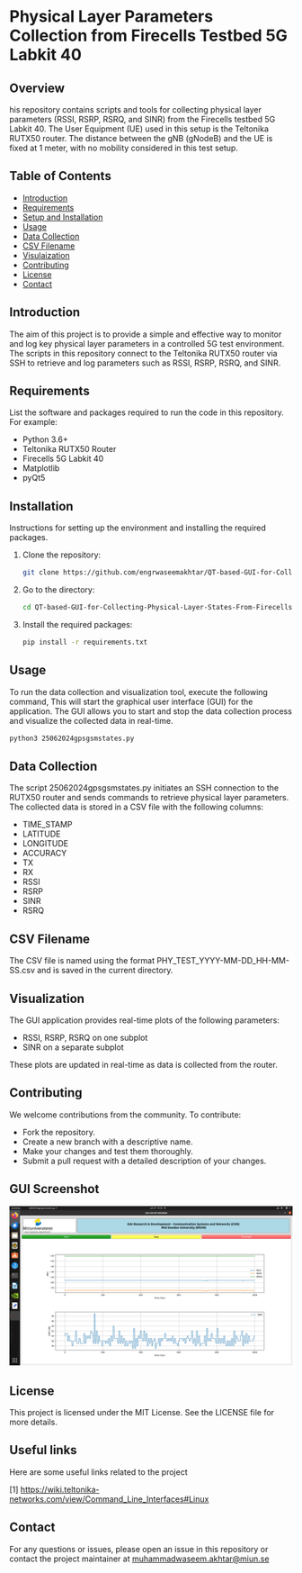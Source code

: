 # Physical Layer Parameters Collection from Firecells Testbed 5G Labkit 40

## Overview

his repository contains scripts and tools for collecting physical layer parameters (RSSI, RSRP, RSRQ, and SINR) from the Firecells testbed 5G Labkit 40. The User Equipment (UE) used in this setup is the Teltonika RUTX50 router. The distance between the gNB (gNodeB) and the UE is fixed at 1 meter, with no mobility considered in this test setup.

## Table of Contents

- [Introduction](#introduction)
- [Requirements](#requirements)
- [Setup and Installation](#installation)
- [Usage](#usage)
- [Data Collection](#datacollection)
- [CSV Filename](#csvfilename)
- [Visulaization](#visualization)
- [Contributing](#contributing)
- [License](#license)
- [Contact](#contact)

## Introduction

The aim of this project is to provide a simple and effective way to monitor and log key physical layer parameters in a controlled 5G test environment. The scripts in this repository connect to the Teltonika RUTX50 router via SSH to retrieve and log parameters such as RSSI, RSRP, RSRQ, and SINR.

## Requirements

List the software and packages required to run the code in this repository. For example:

- Python 3.6+
- Teltonika RUTX50 Router
- Firecells 5G Labkit 40
- Matplotlib
- pyQt5

## Installation

Instructions for setting up the environment and installing the required packages.

1. Clone the repository:
    ```sh
    git clone https://github.com/engrwaseemakhtar/QT-based-GUI-for-Collecting-Physical-Layer-States-From-Firecells-Testbed-5G-Labkit-40.git
    ```
2. Go to the directory:    
    ```sh
    cd QT-based-GUI-for-Collecting-Physical-Layer-States-From-Firecells-Testbed-5G-Labkit-40
    ```

3. Install the required packages:
    ```sh
    pip install -r requirements.txt
    ```

## Usage

To run the data collection and visualization tool, execute the following command, This will start the graphical user interface (GUI) for the application. The GUI allows you to start and stop the data collection process and visualize the collected data in real-time.

   ```sh
   python3 25062024gpsgsmstates.py
   ```
        
## Data Collection

The script 25062024gpsgsmstates.py initiates an SSH connection to the RUTX50 router and sends commands to retrieve physical layer parameters. The collected data is stored in a CSV file with the following columns:

- TIME_STAMP
- LATITUDE
- LONGITUDE
- ACCURACY
- TX
- RX
- RSSI
- RSRP
- SINR
- RSRQ

## CSV Filename

The CSV file is named using the format PHY_TEST_YYYY-MM-DD_HH-MM-SS.csv and is saved in the current directory.

## Visualization

The GUI application provides real-time plots of the following parameters:

- RSSI, RSRP, RSRQ on one subplot
- SINR on a separate subplot

These plots are updated in real-time as data is collected from the router.

## Contributing

We welcome contributions from the community. To contribute:

- Fork the repository.
- Create a new branch with a descriptive name.
- Make your changes and test them thoroughly.
- Submit a pull request with a detailed description of your changes.

## GUI Screenshot

![RSSI, RSRP, RSRQ, and SINR of the 5G-NR signal received at Teltonika UE at a distance of 2m from Firecell's Labkit 40 gNB](Screenshot-from-2024-06-24-16-50-54.png)


## License

This project is licensed under the MIT License. See the LICENSE file for more details.

## Useful links

Here are some useful links related to the project

[1] https://wiki.teltonika-networks.com/view/Command_Line_Interfaces#Linux


## Contact

For any questions or issues, please open an issue in this repository or contact the project maintainer at muhammadwaseem.akhtar@miun.se

